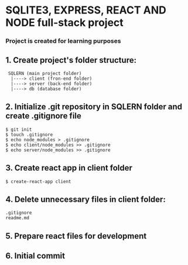 # SQLITE3, EXPRESS, REACT AND NODE full-stack project

### Project is created for learning purposes

## 1.  Create project's folder structure:
	 SQLERN (main project folder)
	  |----> client (fron-end folder)
	  |----> server (back-end folder)
	  |----> db (database folder)

## 2.  Initialize .git repository in SQLERN folder and create .gitignore file
    
    $ git init
    $ touch .gitignore 
    $ echo node_modules > .gitignore 
    $ echo client/node_modules >> .gitignore 
    $ echo server/node_modules >> .gitignore
    
## 3.  Create react app in client folder

    $ create-react-app client
    
## 4.  Delete unnecessary files in client folder:
    
    .gitignore
    readme.md
    
## 5.  Prepare react files for development
    
## 6.  Initial commit
